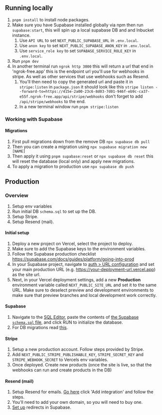 ## Running locally

1. `pnpm install` to install node packages.
2. Make sure you have Supabase installed globally via npm then run `supabase:start`, this will spin up a local supabase DB and and Inbucket instance.
   1. Use `API URL` to set `NEXT_PUBLIC_SUPABASE_URL` in `.env.local`.
   2. Use `anon key` to set `NEXT_PUBLIC_SUPABASE_ANON_KEY` in `.env.local`.
   3. Use `service_role key` to set `SUPABASE_SERVICE_ROLE_KEY` in `.env.local`.
3. Run `pnpm dev`
4. In another terminal run `ngrok http 3000` this will return a url that end in 'ngrok-free.app' this is the endpoint url you'll use for webhooks in stripe. As well as other services that use webhooks such as Resend.
    1. You'll then need to copy the generated url and paste it in `stripe:listen` in `package.json` it should look like this `stripe listen --forward-to=https://415e-2a00-23c6-8d03-7d01-946f-eb9c-ca37-e55f.ngrok-free.app/api/stripe/webhooks` don't forget to add `/api/stripe/webhooks` to the end.
   2. In a new terminal window run `pnpm stripe:listen`

### Working with Supabase

#### Migrations
1. First pull migrations down from the remove DB `npx supabase db pull`
2. Then you can create a migration using `npx supabase migration new [NAME]`
3. Then apply it using `pnpm supabase:reset` or `npx supabase db reset` this will reset the database (local only) and apply new migrations.
4. To apply a migration to production use `npx supabase db push`

## Production

### Overview

1. Setup env variables
2. Run initial DB `schema.sql` to set up the DB.
3. Setup Stripe.
4. Setup Resend (mail).

#### Initial setup

1. Deploy a new project on Vercel, select the project to deploy.
2. Make sure to add the Supabase keys to the environment variables.
3. Follow the Supabase production checklist https://supabase.com/docs/guides/platform/going-into-prod
4. In your Supabase project, navigate to [auth > URL configuration](https://app.supabase.com/project/_/auth/url-configuration) and set your main production URL (e.g. https://your-deployment-url.vercel.app) as the site url.
5. Next, in your Vercel deployment settings, add a new **Production** environment variable called `NEXT_PUBLIC_SITE_URL` and set it to the same URL. Make sure to deselect preview and development environments to make sure that preview branches and local development work correctly.

#### Supabase
1. Navigate to the [SQL Editor](https://supabase.com/dashboard/project/_/sql/new), paste the contents of [the Supabase `schema.sql` file](./schema.sql), and click RUN to initialize the database.
2. For DB migrations read [this](https://www.restack.io/docs/supabase-knowledge-supabase-database-migrations).

#### Stripe
1. Setup a new production account. Follow steps provided by Stripe.
2. Add `NEXT_PUBLIC_STRIPE_PUBLISHABLE_KEY`, `STRIPE_SECRET_KEY` and `STRIPE_WEBHOOK_SECRET` to Vercels env variables.
3. Once deployed. Create new products (once the site is live, so that the webhooks can run and create products in the DB)

#### Resend (mail)
1. Setup Resend for emails. [Go here](https://supabase.com/partners/integrations/resend) click 'Add integration' and follow the steps.
2. You'll need to add your own domain, so you will need to buy one.
3. [Set up](https://supabase.com/dashboard/project/aljvglouzjcczgksclql/auth/url-configuration) redirects in Supabase.